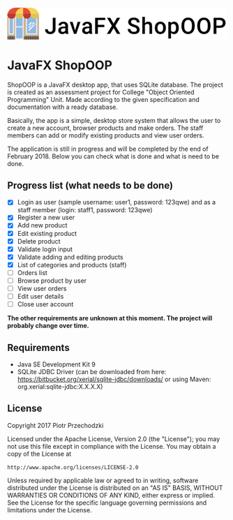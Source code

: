 ![JavaFX ShopOOP](https://github.com/Pio-Trek/ShopOOP/blob/master/banner.png)

# JavaFX ShopOOP

ShopOOP is a JavaFX desktop app, that uses SQLite database. The project is created as an assessment project for College "Object Oriented Programming" Unit. Made according to the given specification and documentation with a ready database.

Basically, the app is a simple, desktop store system that allows the user to create a new account, browser products and make orders. The staff members can add or modify existing products and view user orders.

The application is still in progress and will be completed by the end of February 2018. Below you can check what is done and what is need to be done.

## Progress list (what needs to be done)
- [x] Login as user (sample username: user1, password: 123qwe) and as a staff member (login: staff1, password: 123qwe)
- [x] Register a new user
- [x] Add new product
- [x] Edit existing product
- [x] Delete product
- [x] Validate login input
- [x] Validate adding and editing products
- [x] List of categories and products (staff)
- [ ] Orders list
- [ ] Browse product by user
- [ ] View user orders
- [ ] Edit user details
- [ ] Close user account

**The other requirements are unknown at this moment. The project will probably change over time.**

## Requirements

- Java SE Development Kit 9
- SQLite JDBC Driver (can be downloaded from here: https://bitbucket.org/xerial/sqlite-jdbc/downloads/ or using Maven: org.xerial:sqlite-jdbc:X.X.X.X)

## License

Copyright 2017 Piotr Przechodzki

Licensed under the Apache License, Version 2.0 (the "License");
you may not use this file except in compliance with the License.
You may obtain a copy of the License at

    http://www.apache.org/licenses/LICENSE-2.0

Unless required by applicable law or agreed to in writing, software
distributed under the License is distributed on an "AS IS" BASIS,
WITHOUT WARRANTIES OR CONDITIONS OF ANY KIND, either express or implied.
See the License for the specific language governing permissions and
limitations under the License.
